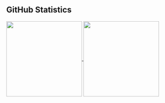 ## GitHub Statistics

<a href="https://github.com/anuraghazra/github-readme-stats">
  <img height=200 align="center" src="https://github-readme-stats.vercel.app/api?username=jrchyang&count_private=true&theme=onedark" />
</a>
<a href="https://github.com/anuraghazra/convoychat">
  <img height=200 align="center" src="https://github-readme-stats.vercel.app/api/top-langs?username=jrchyang&hide=javascript,html,css&layout=compact&langs_count=8&card_width=320" />
</a>

<!--

![](https://raw.githubusercontent.com/jrchyang/github-stats/master/generated/overview.svg#gh-dark-mode-only)
![](https://raw.githubusercontent.com/jrchyang/github-stats/master/generated/overview.svg#gh-light-mode-only)
![](https://raw.githubusercontent.com/jrchyang/github-stats/master/generated/languages.svg#gh-dark-mode-only)
![](https://raw.githubusercontent.com/jrchyang/github-stats/master/generated/languages.svg#gh-light-mode-only)

Generated by https://github.com/jstrieb/github-stats

-->
